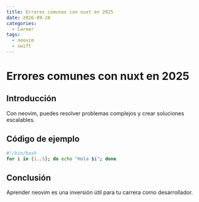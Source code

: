 ```yaml
---
title: Errores comunes con nuxt en 2025
date: 2026-09-28
categories:
  - Career
tags:
  - neovim
  - swift
---
```


# Errores comunes con nuxt en 2025

## Introducción

Con neovim, puedes resolver problemas complejos y crear soluciones escalables.

## Código de ejemplo

```bash
#!/bin/bash
for i in {1..5}; do echo "Hola $i"; done
```

## Conclusión

Aprender neovim es una inversión útil para tu carrera como desarrollador.
